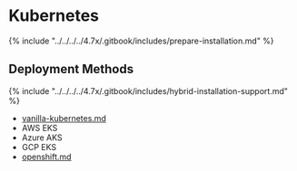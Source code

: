 # Kubernetes

{% include "../../../../4.7x/.gitbook/includes/prepare-installation.md" %}

## Deployment Methods

{% include "../../../../4.7x/.gitbook/includes/hybrid-installation-support.md" %}

* [vanilla-kubernetes.md](vanilla-kubernetes.md "mention")
* AWS EKS
* Azure AKS
* GCP EKS
* [openshift.md](openshift.md "mention")
